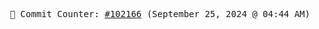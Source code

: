 <p align="center">
    <samp>
        📮 Commit Counter: <a href="https://github.com/Javascript-void0/Javascript-void0/commits/main">#102166</a> (September 25, 2024 @ 04:44 AM)
    </samp>
</p>